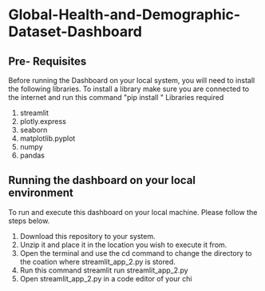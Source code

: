 # Global-Health-and-Demographic-Dataset-Dashboard

## Pre- Requisites
Before running the Dashboard on your local system, you will need to install the following libraries.
To install a library make sure you are connected to the internet and run this command "pip install <insert name of library>"
Libraries required
1) streamlit
2) plotly.express
3) seaborn
4) matplotlib.pyplot
5) numpy
6) pandas

## Running the dashboard on your local environment
To run and execute this dashboard on your local machine. Please follow the steps below.
1) Download this repository to your system.
2) Unzip it and place it in the location you wish to execute it from.
3) Open the terminal and use the cd command to change the directory to the coation where streamlit_app_2.py is stored.
4) Run this command streamlit run streamlit_app_2.py
5) Open streamlit_app_2.py in a code editor of your chi

